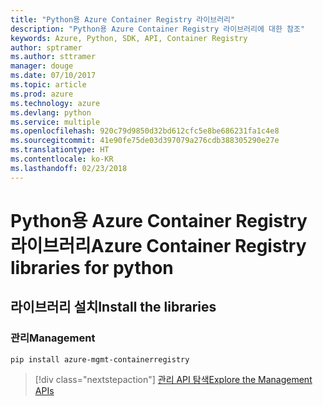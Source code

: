 ```yaml
---
title: "Python용 Azure Container Registry 라이브러리"
description: "Python용 Azure Container Registry 라이브러리에 대한 참조"
keywords: Azure, Python, SDK, API, Container Registry
author: sptramer
ms.author: sttramer
manager: douge
ms.date: 07/10/2017
ms.topic: article
ms.prod: azure
ms.technology: azure
ms.devlang: python
ms.service: multiple
ms.openlocfilehash: 920c79d9850d32bd612cfc5e8be686231fa1c4e8
ms.sourcegitcommit: 41e90fe75de03d397079a276cdb388305290e27e
ms.translationtype: HT
ms.contentlocale: ko-KR
ms.lasthandoff: 02/23/2018
---
```

# <a name="azure-container-registry-libraries-for-python"></a><span data-ttu-id="958a7-104">Python용 Azure Container Registry 라이브러리</span><span class="sxs-lookup"><span data-stu-id="958a7-104">Azure Container Registry libraries for python</span></span>

## <a name="install-the-libraries"></a><span data-ttu-id="958a7-105">라이브러리 설치</span><span class="sxs-lookup"><span data-stu-id="958a7-105">Install the libraries</span></span>


### <a name="management"></a><span data-ttu-id="958a7-106">관리</span><span class="sxs-lookup"><span data-stu-id="958a7-106">Management</span></span>

```bash
pip install azure-mgmt-containerregistry
```
> [!div class="nextstepaction"]
> [<span data-ttu-id="958a7-107">관리 API 탐색</span><span class="sxs-lookup"><span data-stu-id="958a7-107">Explore the Management APIs</span></span>](/python/api/overview/azure/containerregistry/management)
